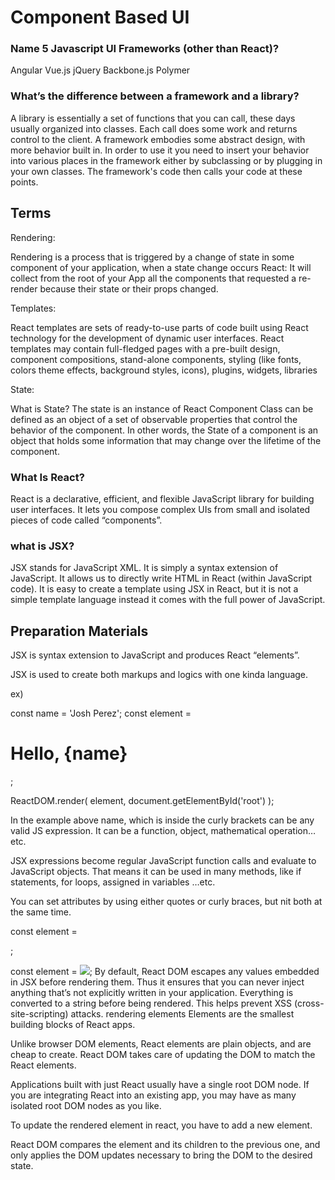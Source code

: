 # Component Based UI

### Name 5 Javascript UI Frameworks (other than React)?

Angular
Vue.js
jQuery
Backbone.js
Polymer

### What’s the difference between a framework and a library?

A library is essentially a set of functions that you can call, these days usually organized into classes. Each call does some work and returns control to the client.
A framework embodies some abstract design, with more behavior built in. In order to use it you need to insert your behavior into various places in the framework either by subclassing or by plugging in your own classes. The framework's code then calls your code at these points.

## Terms

Rendering:

Rendering is a process that is triggered by a change of state in some component of your application, when a state change occurs React: It will collect from the root of your App all the components that requested a re-render because their state or their props changed.

Templates:

React templates are sets of ready-to-use parts of code built using React technology for the development of dynamic user interfaces. React templates may contain full-fledged pages with a pre-built design, component compositions, stand-alone components, styling (like fonts, colors theme effects, background styles, icons), plugins, widgets, libraries

State:

What is State? The state is an instance of React Component Class can be defined as an object of a set of observable properties that control the behavior of the component. In other words, the State of a component is an object that holds some information that may change over the lifetime of the component.

### What Is React?

React is a declarative, efficient, and flexible JavaScript library for building user interfaces. It lets you compose complex UIs from small and isolated pieces of code called “components”.

### what is JSX?

JSX stands for JavaScript XML. It is simply a syntax extension of JavaScript. It allows us to directly write HTML in React (within JavaScript code). It is easy to create a template using JSX in React, but it is not a simple template language instead it comes with the full power of JavaScript.

## Preparation Materials

JSX is syntax extension to JavaScript and produces React “elements”.

JSX is used to create both markups and logics with one kinda language.

ex)


const name = 'Josh Perez';
const element = <h1>Hello, {name}</h1>;

ReactDOM.render(
  element,
  document.getElementById('root')
);

In the example above name, which is inside the curly brackets can be any valid JS expression. It can be a function, object, mathematical operation…etc.

JSX expressions become regular JavaScript function calls and evaluate to JavaScript objects. That means it can be used in many methods, like if statements, for loops, assigned in variables …etc.

You can set attributes by using either quotes or curly braces, but nit both at the same time.

const element = <div tabIndex="0"></div>;

const element = <img src={user.avatarUrl}></img>;
By default, React DOM escapes any values embedded in JSX before rendering them. Thus it ensures that you can never inject anything that’s not explicitly written in your application. Everything is converted to a string before being rendered. This helps prevent XSS (cross-site-scripting) attacks.
rendering elements
Elements are the smallest building blocks of React apps.

Unlike browser DOM elements, React elements are plain objects, and are cheap to create. React DOM takes care of updating the DOM to match the React elements.

Applications built with just React usually have a single root DOM node. If you are integrating React into an existing app, you may have as many isolated root DOM nodes as you like.

To update the rendered element in react, you have to add a new element.

React DOM compares the element and its children to the previous one, and only applies the DOM updates necessary to bring the DOM to the desired state.